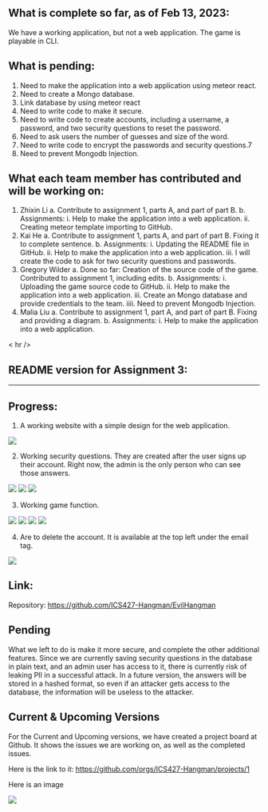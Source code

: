 ## What is complete so far, as of Feb 13, 2023:

We have a working application, but not a web application. The game is playable in CLI. 

## What is pending:
 1. Need to make the application into a web application using meteor react.
 2. Need to create a Mongo database.
 3. Link database by using meteor react
 4. Need to write code to make it secure. 
 5. Need to write code to create accounts, including a username, a password, and two security questions to reset the password.
 6. Need to ask users the number of guesses and size of the word.
 7. Need to write code to encrypt the passwords and security questions.7
 8. Need to prevent Mongodb Injection.

## What each team member has contributed and will be working on:
1. Zhixin Li
 a. Contribute to assignment 1, parts A, and part of part B.
 b. Assignments:
  i. Help to make the application into a web application. 
  ii. Creating meteor template importing to GitHub. 
2. Kai He
 a. Contribute to assignment 1, parts A, and part of part B. Fixing it to complete sentence. 
 b. Assignments:
  i. Updating the README file in GitHub. 
  ii. Help to make the application into a web application. 
  iii. I will create the code to ask for two security questions and passwords. 
3. Gregory Wilder
 a. Done so far: Creation of the source code of the game. Contributed to assignment 1, including edits. 
 b. Assignments: 
  i. Uploading the game source code to GitHub. 
  ii. Help to make the application into a web application. 
  iii. Create an Mongo database and provide credentials to the team.
  iiii. Need to prevent Mongodb Injection.
4. Malia Liu
 a. Contribute to assignment 1, part A, and part of part B. Fixing and providing a diagram. 
 b. Assignments: 
  i. Help to make the application into a web application.

< hr />
## README version for Assignment 3:
<hr />

## Progress:

1. A working website with a simple design for the web application. 

<img src="doc/home.png">

2. Working security questions. They are created after the user signs up their account. Right now, the admin is the only person who can see those answers.

<img src="doc/sp.png">
<img src="doc/sq.png">
<img src="doc/lsq.png">

3. Working game function. 

<img src="doc/game.png">
<img src="doc/play.png">
<img src="doc/lose.png">
<img src="doc/win.png">

4. Are to delete the account. It is available at the top left under the email tag. 

<img src="doc/dc.png">

## Link:

Repository: https://github.com/ICS427-Hangman/EvilHangman

## Pending

What we left to do is make it more secure, and complete the other additional features.
Since we are currently saving security questions in the database in plain text, and an admin user has access to it, there is currently risk of leaking PII in a successful attack.
In a future version, the answers will be stored in a hashed format, so even if an attacker gets access to the database, the information will be useless to the attacker.

## Current & Upcoming Versions
For the Current and Upcoming versions, we have created a project board at Github. It shows the issues we are working on, as well as the completed issues.

Here is the link to it: https://github.com/orgs/ICS427-Hangman/projects/1

Here is an image

<img src="doc/Screenshot 2023-03-25 at 6.54.55 PM.png">

